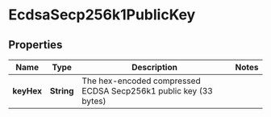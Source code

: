 

# EcdsaSecp256k1PublicKey


## Properties

| Name | Type | Description | Notes |
|------------ | ------------- | ------------- | -------------|
|**keyHex** | **String** | The hex-encoded compressed ECDSA Secp256k1 public key (33 bytes) |  |



